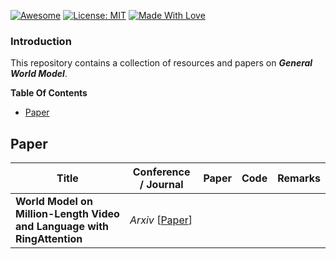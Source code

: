 [![Awesome](https://cdn.rawgit.com/sindresorhus/awesome/d7305f38d29fed78fa85652e3a63e154dd8e8829/media/badge.svg)](https://github.com/hee9joon/Awesome-Diffusion-Models) 
[![License: MIT](https://img.shields.io/badge/License-MIT-green.svg)](https://opensource.org/licenses/MIT)
[![Made With Love](https://img.shields.io/badge/Made%20With-Love-red.svg)](https://github.com/chetanraj/awesome-github-badges)

### Introduction
This repository contains a collection of resources and papers on ***General World Model***.

**Table Of Contents**
* [Paper](#paper)

## Paper
| Title                                       | Conference / Journal | Paper                                     | Code                                        | Remarks   |
| ------------------------------------------- | ---------- | ----------------------------------------- | ------------------------------------------- |-----------|
| **World Model on Million-Length Video and Language with RingAttention** | *Arxiv* [[Paper](https://arxiv.org/abs/2402.08268)] | |

